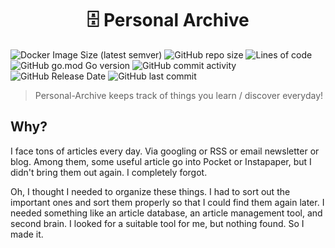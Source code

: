 <h1 align="center">🗄 Personal Archive</h1>

![Docker Image Size (latest semver)](https://img.shields.io/docker/image-size/lastiverse/personal-archive)
![GitHub repo size](https://img.shields.io/github/repo-size/Jaeyo/personal-archive)
![Lines of code](https://img.shields.io/tokei/lines/github/Jaeyo/personal-archive)
![GitHub go.mod Go version](https://img.shields.io/github/go-mod/go-version/Jaeyo/personal-archive)
![GitHub commit activity](https://img.shields.io/github/commit-activity/m/jaeyo/personal-archive)
![GitHub Release Date](https://img.shields.io/github/release-date/jaeyo/personal-archive)
![GitHub last commit](https://img.shields.io/github/last-commit/jaeyo/personal-archive)

> Personal-Archive keeps track of things you learn / discover everyday!

## Why?

I face tons of articles every day. Via googling or RSS or email newsletter or blog. Among them, some useful article go into Pocket or Instapaper, but I didn't bring them out again. I completely forgot.

Oh, I thought I needed to organize these things. I had to sort out the important ones and sort them properly so that I could find them again later. I needed something like an article database, an article management tool, and second brain. I looked for a suitable tool for me, but nothing found. So I made it.
